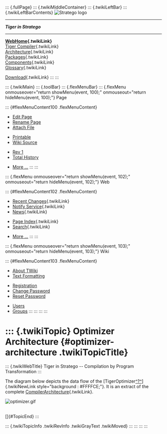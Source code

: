 ::: {.fullPage}
::: {.twikiMiddleContainer}
::: {.twikiLeftBar}
::: {.twikiLeftBarContents}
![Stratego
logo](../pub/Stratego/StrategoLogo/StrategoLogoTextlessWhite-100px.png)

------------------------------------------------------------------------

***Tiger in Stratego***

------------------------------------------------------------------------

**[WebHome](WebHome){.twikiLink}**\
[Tiger Compiler](TigerCompiler){.twikiLink}\
[Architecture](CompilerArchitecture){.twikiLink}\
[Packages](CompilerPackages){.twikiLink}\
[Components](CompilerComponent){.twikiLink}\
[Glossary](WebGlossary){.twikiLink}

[Download](DownloadAndInstallation){.twikiLink}
:::
:::

::: {.twikiMain}
::: {.toolBar}
::: {.flexMenuBar}
::: {.flexMenu onmouseover="return showMenu(event, 100);" onmouseout="return hideMenu(event, 100);"}
Page

::: {#flexMenuContent100 .flexMenuContent}
-   [Edit
    Page](http://www.program-transformation.org/edit/Tiger/OptimizerArchitecture?t=1536826648)
-   [Rename
    Page](http://www.program-transformation.org/rename/Tiger/OptimizerArchitecture)
-   [Attach
    File](http://www.program-transformation.org/attach/Tiger/OptimizerArchitecture)

<!-- -->

-   [Printable](http://www.program-transformation.org/view/Tiger/OptimizerArchitecture?skin=print.pattern)
-   [Wiki
    Source](http://www.program-transformation.org/view/Tiger/OptimizerArchitecture?skin=text&raw=on&contenttype=text/plain)

<!-- -->

-   [Rev
    1](http://www.program-transformation.org/view/Tiger/OptimizerArchitecture?rev=1.1)
-   [Total
    History](http://www.program-transformation.org/rdiff/Tiger/OptimizerArchitecture)

<!-- -->

-   [More
    \...](http://www.program-transformation.org/oops/Tiger/OptimizerArchitecture?template=oopsmore&param1=1.1&param2=1.1)
:::
:::

::: {.flexMenu onmouseover="return showMenu(event, 102);" onmouseout="return hideMenu(event, 102);"}
Web

::: {#flexMenuContent102 .flexMenuContent}
-   [Recent Changes](WebChanges){.twikiLink}
-   [Notify Service](WebNotify){.twikiLink}
-   [News](WebNews){.twikiLink}

<!-- -->

-   [Page Index](WebIndex){.twikiLink}
-   [Search](WebSearch){.twikiLink}

<!-- -->

-   [More
    \...](http://www.program-transformation.org/oops/Tiger/OptimizerArchitecture?template=oopsmore&param1=1.1&param2=1.1)
:::
:::

::: {.flexMenu onmouseover="return showMenu(event, 103);" onmouseout="return hideMenu(event, 103);"}
Wiki

::: {#flexMenuContent103 .flexMenuContent}
-   [About
    TWiki](http://www.program-transformation.org/view/TWiki/WebHome)
-   [Text
    Formatting](http://www.program-transformation.org/view/TWiki/TextFormattingRules)

<!-- -->

-   [Registration](http://www.program-transformation.org/view/TWiki/TWikiRegistration)
-   [Change
    Password](http://www.program-transformation.org/view/TWiki/ChangePassword)
-   [Reset
    Password](http://www.program-transformation.org/view/TWiki/ResetPassword)

<!-- -->

-   [Users](http://www.program-transformation.org/view/Main/TWikiUsers)
-   [Groups](http://www.program-transformation.org/view/Main/TWikiGroups)
:::
:::
:::
:::

::: {.twikiTopic}
Optimizer Architecture {#optimizer-architecture .twikiTopicTitle}
======================

::: {.twikiWebTitle}
Tiger in Stratego \-- Compilation by Program Transformation
:::

The diagram below depicts the data flow of the
[TigerOptimizer[^?^](http://www.program-transformation.org/edit/Tiger/TigerOptimizer?topicparent=Tiger.OptimizerArchitecture)]{.twikiNewLink
style="background : #FFFFCE;"}. It is an extract of the complete
[CompilerArchitecture](CompilerArchitecture){.twikiLink}.

![optimizer.gif](http://www.cs.uu.nl/~visser/teaching/hpc/optimizer.gif)

\
[]{#TopicEnd}
:::

::: {.twikiTopicInfo .twikiRevInfo .twikiGrayText .twikiMoved}
:::
:::
:::
:::
